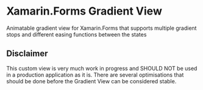 # Xamarin.Forms Gradient View
Animatable gradient view for Xamarin.Forms that supports multiple gradient stops and different easing functions between the states

## Disclaimer
This custom view is very much work in progress and SHOULD NOT be used in a production application as it is. There are several optimisations that should be done before the Gradient View can be considered stable.
